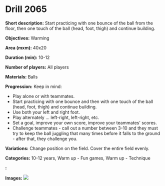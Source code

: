 # Drill 2065

**Short description:**
Start practicing with one bounce of the ball from the floor, then one touch of the ball (head, foot, thigh) and continue building.

**Objectives:**
Warming

**Area (mxm):**
40x20

**Duration (min):**
10-12

**Number of players:**
All players

**Materials:**
Balls

**Progression:**
Keep in mind:
- Play alone or with teammates.
- Start practicing with one bounce and then with one touch of the ball (head, foot, thigh) and continue building.
- Use both your left and right foot.
- Play alternately ... left-right, left-right, etc.
- Set a goal, improve your own score, improve your teammates' scores.
- Challenge teammates - call out a number between 3-10 and they must try to keep the ball juggling that many times before it falls to the ground - after that, they challenge you.

**Variations:**
Change position on the field. Cover the entire field evenly.

**Categories:**
10-12 years, Warm up - Fun games, Warm up - Technique

**:**


**Images:**
![](https://www.coachingfutsal.com/\images\83911b18-5eeb-49c4-bd04-7f9e4e0e2d06_356.png)

